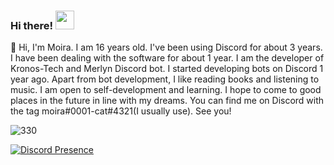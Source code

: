 ### Hi there! <img src = "https://cdn.discordapp.com/emojis/859387292904980480.gif?v=1" high="20px" width="30px">


🌠 Hi, I'm Moira. I am 16 years old. I've been using Discord for about 3 years. I have been dealing with the software for about 1 year. I am the developer of Kronos-Tech and Merlyn Discord bot. I started developing bots on Discord 1 year ago. Apart from bot development, I like reading books and listening to music. I am open to self-development and learning. I hope to come to good places in the future in line with my dreams. You can find me on Discord with the tag moira#0001-cat#4321(I usually use). See you!

<img src="https://komarev.com/ghpvc/?username=330&label=Number%20Visitors&color=000e27" alt="330" />


[![Discord Presence](https://lanyard-profile-readme.vercel.app/api/377152186234437633?theme=dark&bg=000e27&animated=true&hideDiscrim=false&borderRadius=20px)](https://discord.com/users/377152186234437633)
